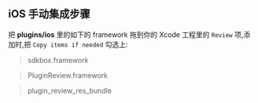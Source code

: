 ## iOS 手动集成步骤
把 __plugins/ios__ 里的如下的 framework 拖到你的 Xcode 工程里的 `Review` 项,添加时,把 `Copy items if needed` 勾选上:

> sdkbox.framework

> PluginReview.framework

> plugin_review_res_bundle
